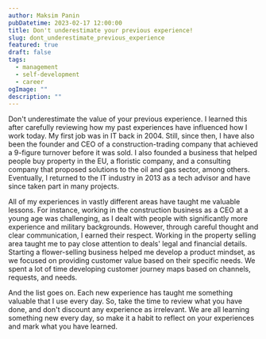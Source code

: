 ```yaml
---
author: Maksim Panin
pubDatetime: 2023-02-17 12:00:00
title: Don't underestimate your previous experience!
slug: dont_underestimate_previous_experience
featured: true
draft: false
tags:
  - management
  - self-development
  - career
ogImage: ""
description: ""
---
```


Don't underestimate the value of your previous experience. I learned this after carefully reviewing how my past experiences have influenced how I work today. My first job was in IT back in 2004. Still, since then, I have also been the founder and CEO of a construction-trading company that achieved a 9-figure turnover before it was sold. I also founded a business that helped people buy property in the EU, a floristic company, and a consulting company that proposed solutions to the oil and gas sector, among others. Eventually, I returned to the IT industry in 2013 as a tech advisor and have since taken part in many projects.

All of my experiences in vastly different areas have taught me valuable lessons. For instance, working in the construction business as a CEO at a young age was challenging, as I dealt with people with significantly more experience and military backgrounds. However, through careful thought and clear communication, I earned their respect. Working in the property selling area taught me to pay close attention to deals' legal and financial details. Starting a flower-selling business helped me develop a product mindset, as we focused on providing customer value based on their specific needs. We spent a lot of time developing customer journey maps based on channels, requests, and needs.

And the list goes on. Each new experience has taught me something valuable that I use every day. So, take the time to review what you have done, and don't discount any experience as irrelevant. We are all learning something new every day, so make it a habit to reflect on your experiences and mark what you have learned.
